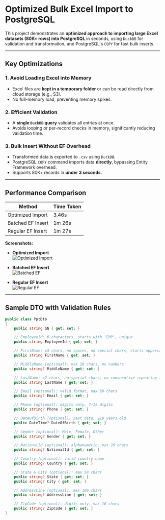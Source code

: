 # Optimized Bulk Excel Import to PostgreSQL

This project demonstrates an **optimized approach to importing large Excel datasets (80K+ rows) into PostgreSQL** in seconds, using `DuckDB` for validation and transformation, and PostgreSQL's `COPY` for fast bulk inserts.

---

## Key Optimizations

### 1. Avoid Loading Excel into Memory
- Excel files are **kept in a temporary folder** or can be read directly from cloud storage (e.g., S3).  
- No full-memory load, preventing memory spikes.

### 2. Efficient Validation
- A **single `DuckDB` query** validates all entries at once.  
- Avoids looping or per-record checks in memory, significantly reducing validation time.

### 3. Bulk Insert Without EF Overhead
- Transformed data is exported to `.csv` using `DuckDB`.  
- PostgreSQL `COPY` command imports data **directly**, bypassing Entity Framework overhead.  
- Supports 80K+ records in **under 3 seconds**.

---

## Performance Comparison

| Method                    | Time Taken |
|----------------------------|-----------|
| Optimized Import           | 3.46s     |
| Batched EF Insert          | 1m 26s    |
| Regular EF Insert          | 1m 27s    |

**Screenshots:**

- **Optimized Import**  
![Optimized Import](https://github.com/user-attachments/assets/d55260d6-919a-4b27-a989-85d38e833744)  

- **Batched EF Insert**  
![Batched EF](https://github.com/user-attachments/assets/bc37db09-7afc-4a2e-95ae-e8c449b1a383)  

- **Regular EF Insert**  
![Regular EF](https://github.com/user-attachments/assets/605fe7f1-567c-4b4d-b46b-9e7cfab443cf)

---

## Sample DTO with Validation Rules

```csharp
public class PptDto
{
    public string SN { get; set; }

    // EmployeeId: 6 characters, starts with 'EMP', unique
    public string EmployeeId { get; set; }

    // FirstName: ≥3 chars, no spaces, no special chars, starts uppercase, cannot end with digit
    public string FirstName { get; set; }

    // MiddleName (optional): max 20 chars, no numbers
    public string? MiddleName { get; set; }

    // LastName: ≥2 chars, no special chars, no consecutive repeating letters
    public string LastName { get; set; }

    // Email (optional): valid format, max 50 chars
    public string? Email { get; set; }

    // Phone (optional): digits only, 7–15 digits
    public string? Phone { get; set; }

    // DateOfBirth (optional): past date, ≥18 years old
    public DateTime? DateOfBirth { get; set; }

    // Gender (optional): Male, Female, Other
    public string? Gender { get; set; }

    // NationalId (optional): alphanumeric, max 20 chars
    public string? NationalId { get; set; }

    // Country (optional): valid country name
    public string? Country { get; set; }

    // State & City (optional): max 50 chars
    public string? State { get; set; }
    public string? City { get; set; }

    // AddressLine (optional): max 100 chars
    public string? AddressLine { get; set; }

    // ZipCode (optional): digits only, max 10 chars
    public string? ZipCode { get; set; }
}
